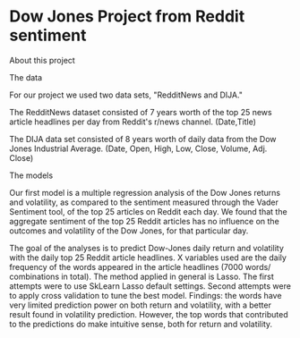 # Dow Jones Project from Reddit sentiment

About this project

The data

For our project we used two data sets, "RedditNews and DIJA."

The RedditNews dataset consisted of 7 years worth of the top 25 news article headlines per day from Reddit's r/news channel. (Date,Title)

The DIJA data set consisted of 8 years worth of daily data from the Dow Jones Industrial Average. (Date, Open, High, Low, Close, Volume, Adj. Close)

The models

Our first model is a multiple regression analysis of the Dow Jones returns and volatility, as compared to the sentiment measured through the Vader Sentiment tool, of the top 25 articles on Reddit each day. We found that the aggregate sentiment of the top 25 Reddit articles has no influence on the outcomes and volatility of the Dow Jones, for that particular day.

The goal of the analyses is to predict Dow-Jones daily return and volatility with the daily top 25 Reddit article headlines. X variables used are the daily frequency of the words appeared in the article headlines (7000 words/ combinations in total). The method applied in general is Lasso. The first attempts were to use SkLearn Lasso default settings. Second attempts were to apply cross validation to tune the best model. Findings: the words have very limited prediction power on both return and volatility, with a better result found in volatility prediction. However, the top words that contributed to the predictions do make intuitive sense, both for return and volatility.





